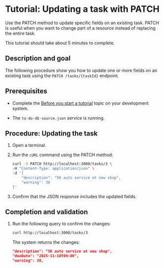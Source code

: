 # Tutorial: Updating a task with PATCH

Use the PATCH method to update specific fields on an existing task. 
PATCH is useful when you want to change part of a resource instead of replacing the entire task.

This tutorial should take about 5 minutes to complete.

## Description and goal

The following procedure show you how to update one or more fields on an
existing task using the `PATCH /tasks/{taskId}` endpoint.

## Prerequisites

* Complete the [Before you start a tutorial](before-you-start-a-tutorial.md)
topic on your development system. 

* The `to-do-db-source.json` service is running.

## Procedure: Updating the task

1. Open a terminal.

2. Run the `cURL` command using the PATCH method:
    ```bash
    curl -X PATCH http://localhost:3000/tasks/3 \
    -H "Content-Type: application/json" \
    -d '{
        "description": "5K auto service at new shop",
        "warning": 30
    }'
    ```
3. Confirm that the JSON response includes the updated fields.

## Completion and validation

1. Run the following query to confirm the changes:

    ```bash
    curl http://localhost:3000/tasks/3
    ```
    
    The system returns the changes:
    ```json
    "description": "5K auto service at new shop",
    "dueDate": "2025-11-10T09:00",
    "warning": 30,
    ```
